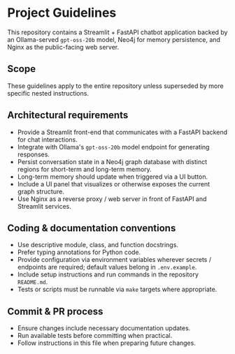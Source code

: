# Project Guidelines

This repository contains a Streamlit + FastAPI chatbot application backed by an Ollama-served `gpt-oss-20b` model, Neo4j for memory persistence, and Nginx as the public-facing web server.

## Scope
These guidelines apply to the entire repository unless superseded by more specific nested instructions.

## Architectural requirements
- Provide a Streamlit front-end that communicates with a FastAPI backend for chat interactions.
- Integrate with Ollama's `gpt-oss-20b` model endpoint for generating responses.
- Persist conversation state in a Neo4j graph database with distinct regions for short-term and long-term memory.
- Long-term memory should update when triggered via a UI button.
- Include a UI panel that visualizes or otherwise exposes the current graph structure.
- Use Nginx as a reverse proxy / web server in front of FastAPI and Streamlit services.

## Coding & documentation conventions
- Use descriptive module, class, and function docstrings.
- Prefer typing annotations for Python code.
- Provide configuration via environment variables wherever secrets / endpoints are required; default values belong in `.env.example`.
- Include setup instructions and run commands in the repository `README.md`.
- Tests or scripts must be runnable via `make` targets where appropriate.

## Commit & PR process
- Ensure changes include necessary documentation updates.
- Run available tests before committing when practical.
- Follow instructions in this file when preparing future changes.
